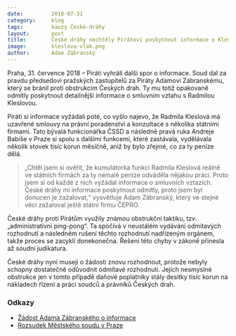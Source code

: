 ```yaml
---
date:         2018-07-31
category:     blog
tags:         kauzy České-dráhy
layout:       post
title:        České dráhy nechtěly Pirátovi poskytnout informace o Kleslové, soud mu dal za pravdu
image:        kleslova-vlak.png
author:       Adam Zábranský
---
```


Praha, 31. července 2018 – Piráti vyhráli další spor o informace. Soud dal za pravdu předsedovi pražských zastupitelů za Piráty Adamovi Zábranskému, který se bránil proti obstrukcím Českých drah. Ty mu totiž opakovaně odmítly poskytnout detailnější informace o smluvním vztahu s Radmilou Kleslovou.

Piráti si informace vyžádali poté, co vyšlo najevo, že Radmila Kleslová má uzavřené smlouvy na právní poradenství a konzultace s několika státními firmami. Tato bývalá funkcionářka ČSSD a následně pravá ruka Andreje Babiše v Praze si spolu s dalšími funkcemi, které zastávala, vydělávala několik stovek tisíc korun měsíčně, aniž by bylo zřejmé, co za ty peníze dělá.

> „Chtěl jsem si ověřit, že kumulátorka funkcí Radmila Kleslová reálně ve státních firmách za ty nemalé peníze odváděla nějakou práci. Proto jsem si od každé z nich vyžádal informace o smluvních vztazích. České dráhy mi informace poskytnout odmítly, proto jsem byl donucen je zažalovat,“ vysvětluje Adam Zábranský, který ve stejné věci zažaloval ještě státní firmu ČEPRO.

České dráhy proti Pirátům využily známou obstrukční taktiku, tzv. „administrativní ping-pong“. Ta spočívá v neustálém vydávání odmítavých rozhodnutí a následném rušení těchto rozhodnutí nadřízeným orgánem, takže proces se zacyklí donekonečna. Řešení této chyby v zákoně přinesla až soudní judikatura.

České dráhy nyní musejí o žádosti znovu rozhodnout, protože nebyly schopny dostatečně odůvodnit odmítavé rozhodnutí. Jejich nesmyslné obstrukce jen v tomto případě daňové poplatníky stály desítky tisíc korun na nákladech řízení a práci soudců a právníků Českých drah.

### Odkazy 

* [Žádost Adama Zábranského o informace](https://github.com/pirati-cz/KlubPraha/blob/master/spisy/2015/177-smlouvy-rk-ceske-drahy/01-zadost/main%5Bsigned%5D.pdf)
* [Rozsudek Městského soudu v Praze](https://github.com/pirati-cz/KlubPraha/blob/master/spisy/2015/177-smlouvy-rk-ceske-drahy/22-rozsudek/rozsudek.pdf)
